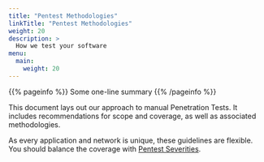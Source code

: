 ```yaml
---
title: "Pentest Methodologies"
linkTitle: "Pentest Methodologies"
weight: 20
description: >
  How we test your software 
menu:
  main:
    weight: 20
---
```


{{% pageinfo %}}
Some one-line summary
{{% /pageinfo %}}

This document lays out our approach to manual Penetration Tests. It includes recommendations
for scope and coverage, as well as associated methodologies.

As every application and network is unique, these guidelines are flexible. You should 
balance the coverage with [Pentest Severities](../pentestseverities/).

<!-- Add more content if desired -->
